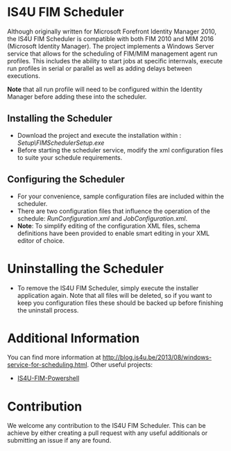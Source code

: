 # IS4U FIM Scheduler

Although originally written for Microsoft Forefront Identity Manager 2010, the IS4U FIM Scheduler is compatible with both FIM 2010 and MIM 2016 (Microsoft Identity Manager). The project implements a Windows Server service that allows for the scheduling of FIM/MIM management agent run profiles. This includes the ability to start jobs at specific internvals, execute run profiles in serial or parallel as well as adding delays between executions.

**Note** that all run profile will need to be configured within the Identity Manager before adding these into the scheduler.

## Installing the Scheduler

- Download the project and execute the installation within : *Setup\FIMSchedulerSetup.exe*
- Before starting the scheduler service, modify the xml configuration files to suite your schedule requirements.

## Configuring the Scheduler
- For your convenience, sample configuration files are included within the scheduler.
- There are two configuration files that influence the operation of the schedule: *RunConfiguration.xml* and *JobConfiguration.xml*. 
- **Note**: To simplify editing of the configuration XML files, schema definitions have been provided to enable smart editing in your XML editor of choice.

# Uninstalling the Scheduler

- To remove the IS4U FIM Scheduler, simply execute the installer application again. Note that all files will be deleted, so if you want to keep you configuration files these should be backed up before finishing the uninstall process.

# Additional Information

You can find more information at http://blog.is4u.be/2013/08/windows-service-for-scheduling.html. 
Other useful projects:
- [IS4U-FIM-Powershell](https://github.com/wim-beck/IS4U-FIM-Powershell)

# Contribution

We welcome any contribution to the IS4U FIM Scheduler. This can be achieve by either creating a pull request with any useful additionals or submitting an issue if any are found.